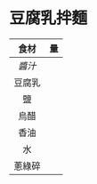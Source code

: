 <style>
article.markdown-section table {
    width: 100%;
}

article.markdown-section table hr {
    margin: revert;
    border: 1px dashed #ccc;
}
</style>

# 豆腐乳拌麵

|  食材  | 量  |
| :----: | :-: |
| *醬汁* |     |
| 豆腐乳 |     |
|   鹽   |     |
|  烏醋  |     |
|  香油  |     |
|   水   |     |
| 蔥綠碎 |     |
